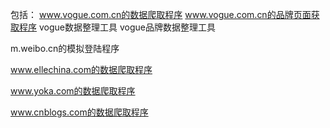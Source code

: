 包括：
www.vogue.com.cn的数据爬取程序
www.vogue.com.cn的品牌页面获取程序
vogue数据整理工具
vogue品牌数据整理工具

m.weibo.cn的模拟登陆程序


www.ellechina.com的数据爬取程序

www.yoka.com的数据爬取程序

www.cnblogs.com的数据爬取程序